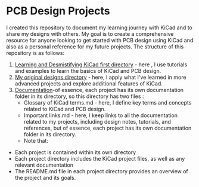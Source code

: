 
# PCB Design Projects

I created this repository to document my learning journey with KiCad and to share my designs with others. My goal is to create a comprehensive resource for anyone looking to get started with PCB design using KiCad and also as a personal reference for my future projects.
The structure of this repository is as follows:
1. [Learning and Desmistifying KiCad first directory](https://github.com/plochoidysis-ojwege/PCB-design-Projects/tree/main/Learning%20and%20desmistifyng%20KiCad%20first)  - here , I use tutorials and examples to learn the basics of KiCad and PCB design.
2. [My original designs directory](https://github.com/plochoidysis-ojwege/PCB-design-Projects/tree/main/My%20original%20designs) - here, I apply what I've learned in more advanced projects and explore additional features of KiCad.
3. [Documentation](https://github.com/plochoidysis-ojwege/PCB-design-Projects/tree/main/Documentation)-of essence, each project has its own documentation folder in its directory, so this directory has two files :
   - Glossary of KiCad terms.md - here, I define key terms and concepts related to KiCad and PCB design.
   - Important links.md - here, I keep links to all the documentation related to my projects, including design notes, tutorials, and references, but of essence, each project has its own documentation folder in its directory.
   * Note that:
- Each project is contained within its own directory
- Each project directory includes the KiCad project files, as well as any relevant documentation
- The README.md file in each project directory provides an overview of the project and its goals.
